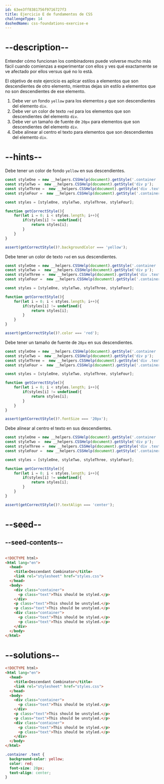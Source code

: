 ```yaml
---
id: 63ee3ff8381756f9716727f3
title: Ejercicio E de fundamentos de CSS
challengeType: 14
dashedName: css-foundations-exercise-e
---
```


# --description--

Entender cómo funcionan los combinadores puede volverse mucho más fácil cuando comienzas a experimentar con ellos y ves qué exactamente se ve afectado por ellos versus qué no lo está.

El objetivo de este ejercicio es aplicar estilos a elementos que son descendientes de otro elemento, mientras dejas sin estilo a elementos que no son descendientes de ese elemento.

1. Debe ver un fondo `yellow` para los elementos `p` que son descendientes del elemento `div`.
1. Debe ver un color de texto `red` para los elementos que son descendientes del elemento `div`.
1. Debe ver un tamaño de fuente de `20px` para elementos que son descendientes del elemento `div`.
1. Debe alinear al centro el texto para elementos que son descendientes del elemento `div`.

# --hints--

Debe tener un color de fondo `yellow` en sus descendientes.

```js
const styleOne = new __helpers.CSSHelp(document).getStyle('.container .text');
const styleTwo =  new __helpers.CSSHelp(document).getStyle('div p');
const styleThree =  new __helpers.CSSHelp(document).getStyle('div .text');
const styleFour =  new __helpers.CSSHelp(document).getStyle('.container p');

const styles = [styleOne, styleTwo, styleThree, styleFour];

function getCorrectStyle(){
    for(let i = 0; i < styles.length; i++){
        if(styles[i] != undefined){
            return styles[i];
        }
    }
}

assert(getCorrectStyle()?.backgroundColor === 'yellow');

```

Debe tener un color de texto `red` en sus descendientes.

```js
const styleOne = new __helpers.CSSHelp(document).getStyle('.container .text');
const styleTwo =  new __helpers.CSSHelp(document).getStyle('div p');
const styleThree =  new __helpers.CSSHelp(document).getStyle('div .text');
const styleFour =  new __helpers.CSSHelp(document).getStyle('.container p');

const styles = [styleOne, styleTwo, styleThree, styleFour];

function getCorrectStyle(){
    for(let i = 0; i < styles.length; i++){
        if(styles[i] != undefined){
            return styles[i];
        }
    }
}

assert(getCorrectStyle()?.color === 'red');

```

Debe tener un tamaño de fuente de `20px` en sus descendientes.

```js
const styleOne = new __helpers.CSSHelp(document).getStyle('.container .text');
const styleTwo =  new __helpers.CSSHelp(document).getStyle('div p');
const styleThree =  new __helpers.CSSHelp(document).getStyle('div .text');
const styleFour =  new __helpers.CSSHelp(document).getStyle('.container p');

const styles = [styleOne, styleTwo, styleThree, styleFour];

function getCorrectStyle(){
    for(let i = 0; i < styles.length; i++){
        if(styles[i] != undefined){
            return styles[i];
        }
    }
}

assert(getCorrectStyle()?.fontSize === '20px');

```

Debe alinear al centro el texto en sus descendientes.

```js
const styleOne = new __helpers.CSSHelp(document).getStyle('.container .text');
const styleTwo =  new __helpers.CSSHelp(document).getStyle('div p');
const styleThree =  new __helpers.CSSHelp(document).getStyle('div .text');
const styleFour =  new __helpers.CSSHelp(document).getStyle('.container p');

const styles = [styleOne, styleTwo, styleThree, styleFour];

function getCorrectStyle(){
    for(let i = 0; i < styles.length; i++){
        if(styles[i] != undefined){
            return styles[i];
        }
    }
}

assert(getCorrectStyle()?.textAlign === 'center');

```

# --seed--

## --seed-contents--
```css
```

```html
<!DOCTYPE html>
<html lang="en">
  <head>
    <title>Descendant Combinator</title>
    <link rel="stylesheet" href="styles.css">
  </head>
  <body>
    <div class="container">
      <p class="text">This should be styled.</p>
    </div>
    <p class="text">This should be unstyled.</p>
    <p class="text">This should be unstyled.</p>
    <div class="container">
      <p class="text">This should be styled.</p>
      <p class="text">This should be styled.</p>
    </div>
  </body>
</html>
```

# --solutions--

```html
<!DOCTYPE html>
<html lang="en">
  <head>
    <title>Descendant Combinator</title>
    <link rel="stylesheet" href="styles.css">
  </head>
  <body>
    <div class="container">
      <p class="text">This should be styled.</p>
    </div>
    <p class="text">This should be unstyled.</p>
    <p class="text">This should be unstyled.</p>
    <div class="container">
      <p class="text">This should be styled.</p>
      <p class="text">This should be styled.</p>
    </div>
  </body>
</html>
```

```css
.container .text {
  background-color: yellow;
  color: red;
  font-size: 20px;
  text-align: center;
}
```

